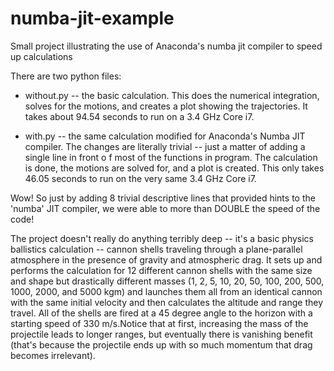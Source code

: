 # numba-jit-example
Small project illustrating the use of Anaconda's numba jit compiler to speed up calculations

There are two python files:  

* without.py -- the basic calculation.  This does the numerical integration, solves for the motions, and creates a plot showing the trajectories. It takes about 94.54 seconds to run on a 3.4 GHz Core i7.

* with.py -- the same calculation modified for Anaconda's Numba JIT compiler.  The changes are literally trivial -- just a matter of adding a single line in front o f most of the functions in program. The calculation is done, the motions are solved for, and a plot is created.  This only takes 46.05 seconds to run on the very same 3.4 GHz Core i7.

Wow!  So just by adding 8 trivial descriptive lines that provided hints to the 'numba' JIT compiler, we were able to more than DOUBLE the speed of the code!

The project doesn't really do anything terribly deep -- it's a basic physics ballistics calculation -- cannon shells traveling through a plane-parallel atmosphere in the presence of gravity and atmospheric drag.  It sets up and performs the calculation for 12 different cannon shells with the same size and shape but drastically different masses (1, 2, 5, 10, 20, 50, 100, 200, 500, 1000, 2000, and 5000 kgm) and launches them all from an identical cannon with the same initial velocity and then calculates the altitude and range they travel.  All of the shells are fired at a 45 degree angle to the horizon with a starting speed of 330 m/s.Notice that at first, increasing the mass of the projectile leads to longer ranges, but eventually there is vanishing benefit (that's because the projectile ends up with so much momentum that drag becomes irrelevant).

